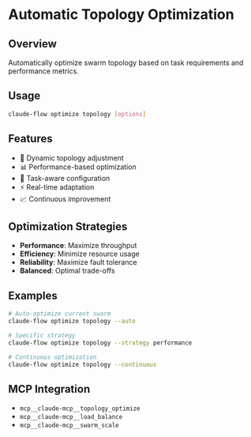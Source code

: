 # Automatic Topology Optimization

## Overview
Automatically optimize swarm topology based on task requirements and performance metrics.

## Usage
```bash
claude-flow optimize topology [options]
```

## Features
- 🔄 Dynamic topology adjustment
- 📊 Performance-based optimization
- 🎯 Task-aware configuration
- ⚡ Real-time adaptation
- 📈 Continuous improvement

## Optimization Strategies
- **Performance**: Maximize throughput
- **Efficiency**: Minimize resource usage
- **Reliability**: Maximize fault tolerance
- **Balanced**: Optimal trade-offs

## Examples
```bash
# Auto-optimize current swarm
claude-flow optimize topology --auto

# Specific strategy
claude-flow optimize topology --strategy performance

# Continuous optimization
claude-flow optimize topology --continuous
```

## MCP Integration
- `mcp__claude-mcp__topology_optimize`
- `mcp__claude-mcp__load_balance`
- `mcp__claude-mcp__swarm_scale`
